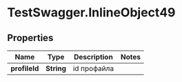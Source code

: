 # TestSwagger.InlineObject49

## Properties

Name | Type | Description | Notes
------------ | ------------- | ------------- | -------------
**profileId** | **String** | id профайла | 



